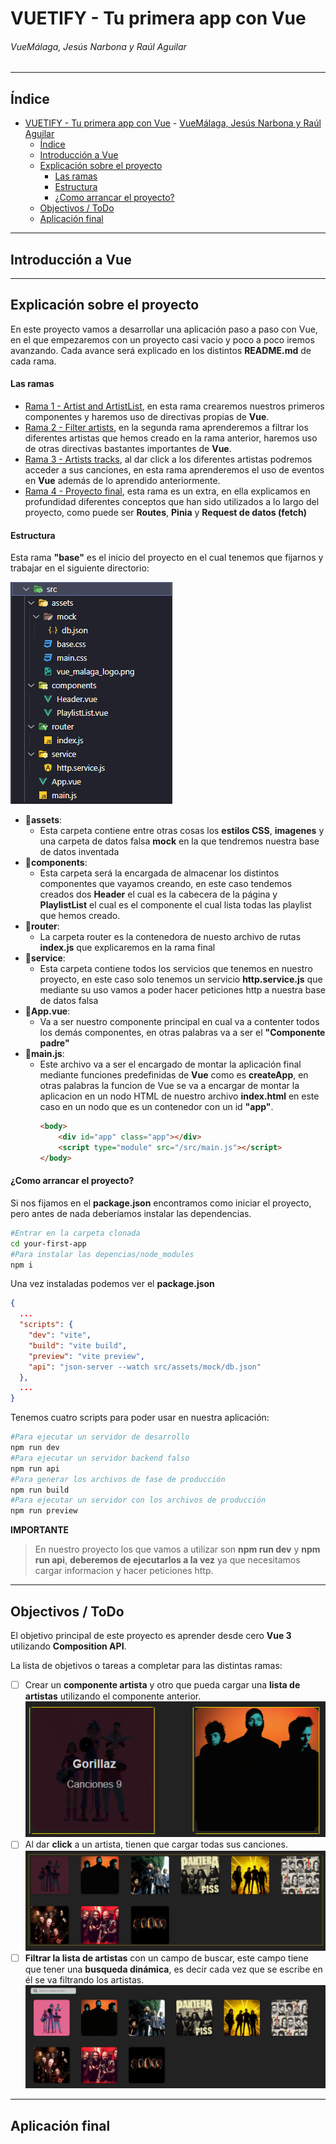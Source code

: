 # VUETIFY - Tu primera app con Vue
###### VueMálaga, Jesús Narbona y Raúl Aguilar

---

## Índice
- [VUETIFY - Tu primera app con Vue](#vuetify---tu-primera-app-con-vue)
          - [VueMálaga, Jesús Narbona y Raúl Aguilar](#vuemálaga-jesús-narbona-y-raúl-aguilar)
  - [Índice](#índice)
  - [Introducción a Vue](#introducción-a-vue)
  - [Explicación sobre el proyecto](#explicación-sobre-el-proyecto)
      - [Las ramas](#las-ramas)
      - [Estructura](#estructura)
      - [¿Como arrancar el proyecto?](#como-arrancar-el-proyecto)
  - [Objectivos / ToDo](#objectivos--todo)
  - [Aplicación final](#aplicación-final)
  
---
## Introducción a Vue

---

## Explicación sobre el proyecto

En este proyecto vamos a desarrollar una aplicación paso a paso con Vue, en el que empezaremos con un proyecto casi vacio y poco a poco iremos avanzando.
Cada avance será explicado en los distintos **README.md** de cada rama.

#### Las ramas
- [Rama 1 - Artist and ArtistList](https://github.com/Vue-Malaga/your-first-app/tree/artist-and-artistlist/src/components), en esta rama crearemos nuestros primeros componentes y haremos uso de directivas propias de **Vue**.
- [Rama 2 - Filter artists](https://github.com/Vue-Malaga/your-first-app/tree/filter-artists), en la segunda rama aprenderemos a filtrar los diferentes artistas que hemos creado en la rama anterior, haremos uso de otras directivas bastantes importantes de **Vue**.
- [Rama 3 - Artists tracks](https://github.com/Vue-Malaga/your-first-app/tree/artist-tracks), al dar click a los diferentes artistas podremos acceder a sus canciones, en esta rama aprenderemos el uso de eventos en **Vue** además de lo aprendido anteriormente.
- [Rama 4 - Proyecto final](https://github.com/Vue-Malaga/your-first-app/tree/final), esta rama es un extra, en ella explicamos en profundidad diferentes conceptos que han sido utilizados a lo largo del proyecto, como puede ser **Routes**, **Pinia** y **Request de datos (fetch)**

#### Estructura
Esta rama **"base"** es el inicio del proyecto en el cual tenemos que fijarnos y trabajar en el siguiente directorio:

![Estructura carpeta src](public/images/estructura-src.png)
- 📁**assets**:
  - Esta carpeta contiene entre otras cosas los **estilos CSS**, **imagenes** y una carpeta de datos falsa **mock** en la que tendremos nuestra base de datos inventada
- 📁**components**:
  - Esta carpeta será la encargada de almacenar los distintos componentes que vayamos creando, en este caso tendemos creados dos **Header** el cual es la cabecera de la página y **PlaylistList** el cual es el componente el cual lista todas las playlist que hemos creado.
- 📁**router**:
  - La carpeta router es la contenedora de nuesto archivo de rutas **index.js** que explicaremos en la rama final
- 📁**service**:
  - Esta carpeta contiene todos los servicios que tenemos en nuestro proyecto, en este caso solo tenemos un servicio **http.service.js** que mediante su uso vamos a poder hacer peticiones http a nuestra base de datos falsa
- 📄**App.vue**:
  - Va a ser nuestro componente principal en cual va a contenter todos los demás componentes, en otras palabras va a ser el **"Componente padre"**
- 📄**main.js**:
  - Este archivo va a ser el encargado de montar la aplicación final mediante funciones predefinidas de **Vue** como es **createApp**, en otras palabras la funcion de Vue se va a encargar de montar la aplicacion en un nodo HTML de nuestro archivo **index.html** en este caso en un nodo que es un contenedor con un id **"app"**.
    ```html
    <body>
        <div id="app" class="app"></div>
        <script type="module" src="/src/main.js"></script>
    </body>
    ```

#### ¿Como arrancar el proyecto?
Si nos fijamos en el **package.json** encontramos como iniciar el proyecto, pero antes de nada deberíamos instalar las dependencias.

```bash
#Entrar en la carpeta clonada
cd your-first-app
#Para instalar las depencias/node_modules
npm i
```

Una vez instaladas podemos ver el **package.json**
```json
{
  ...
  "scripts": {
    "dev": "vite",
    "build": "vite build",
    "preview": "vite preview",
    "api": "json-server --watch src/assets/mock/db.json"
  },
  ...
}
```
Tenemos cuatro scripts para poder usar en nuestra aplicación:
```bash
#Para ejecutar un servidor de desarrollo
npm run dev
#Para ejecutar un servidor backend falso
npm run api
#Para generar los archivos de fase de producción
npm run build
#Para ejecutar un servidor con los archivos de producción
npm run preview
```

**IMPORTANTE**
> En nuestro proyecto los que vamos a utilizar son **npm run dev** y **npm run api**, **deberemos de ejecutarlos a la vez** ya que necesitamos cargar informacion y hacer peticiones http.

---
## Objectivos / ToDo
El objetivo principal de este proyecto es aprender desde cero **Vue 3** utilizando **Composition API**.

La lista de objetivos o tareas a completar para las distintas ramas:
- [ ] Crear un **componente artista** y otro que pueda cargar una **lista de artistas** utilizando el componente anterior.
    ![](public/images/component-artist.png)
- [ ] Al dar **click** a un artista, tienen que cargar todas sus canciones.
    ![](public/images/component-artist-list.png)
- [ ] **Filtrar la lista de artistas** con un campo de buscar, este campo tiene que tener una **busqueda dinámica**, es decir cada vez que se escribe en él se va filtrando los artistas.
    ![](public/images/filter-artist.gif)

---
## Aplicación final


